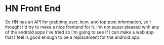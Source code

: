 # HN Front End

So HN has an API for grabbing user, item, and top post information, so I
thought I'd try to make a nice frontend for it. I'm not super pleased with any
of the android apps I've tried so I'm going to see if I can make a web app that
I feel is good enough to be a replacement for the android app.
